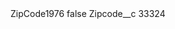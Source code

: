 <?xml version="1.0" encoding="UTF-8"?>
<CustomMetadata xmlns="http://soap.sforce.com/2006/04/metadata" xmlns:xsi="http://www.w3.org/2001/XMLSchema-instance" xmlns:xsd="http://www.w3.org/2001/XMLSchema">
    <label>ZipCode1976</label>
    <protected>false</protected>
    <values>
        <field>Zipcode__c</field>
        <value xsi:type="xsd:string">33324</value>
    </values>
</CustomMetadata>
